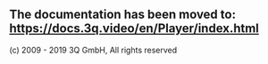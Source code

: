 ## The documentation has been moved to: https://docs.3q.video/en/Player/index.html

(c) 2009 - 2019 3Q GmbH, All rights reserved



